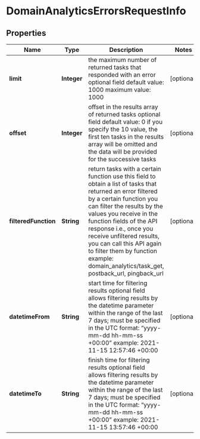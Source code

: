 

# DomainAnalyticsErrorsRequestInfo


## Properties

| Name | Type | Description | Notes |
|------------ | ------------- | ------------- | -------------|
|**limit** | **Integer** | the maximum number of returned tasks that responded with an error optional field default value: 1000 maximum value: 1000 |  [optional] |
|**offset** | **Integer** | offset in the results array of returned tasks optional field default value: 0 if you specify the 10 value, the first ten tasks in the results array will be omitted and the data will be provided for the successive tasks |  [optional] |
|**filteredFunction** | **String** | return tasks with a certain function use this field to obtain a list of tasks that returned an error filtered by a certain function you can filter the results by the values you receive in the function fields of the API response i.e., once you receive unfiltered results, you can call this API again to filter them by function example: domain_analytics/task_get, postback_url, pingback_url |  [optional] |
|**datetimeFrom** | **String** | start time for filtering results optional field allows filtering results by the datetime parameter within the range of the last 7 days; must be specified in the UTC format: “yyyy-mm-dd hh-mm-ss +00:00” example: 2021-11-15 12:57:46 +00:00 |  [optional] |
|**datetimeTo** | **String** | finish time for filtering results optional field allows filtering results by the datetime parameter within the range of the last 7 days; must be specified in the UTC format: “yyyy-mm-dd hh-mm-ss +00:00” example: 2021-11-15 13:57:46 +00:00 |  [optional] |



